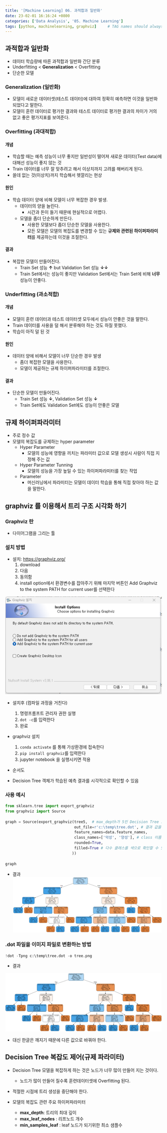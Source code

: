 ```yaml
---
title: '[Machine Learning] 06. 과적합과 일반화'
date: 23-02-01 16:16:24 +0800
categories: ['Data Analysis', '05. Machine Learning']
tags: [python, machinelearning, graphviz]     # TAG names should always be lowercase
---
```


## 과적합과 일반화

- 데이터 학습량에 따른 과적합과 일반화 간단 분류
- Underfitting < **Generalization** < Overfitting
- 단순한 모델

### **Generalization (일반화)**
- 모델이 새로운 데이터셋(테스트 데이터)에 대하여 정확히 예측하면 이것을 일반화 되었다고 말한다.
- 모델이 훈련 데이터로 평가한 결과와 테스트 데이터로 평가한 결과의 차이가 거의 없고 좋은 평가지표를 보여준다.

### **Overfitting (과대적합)**
#### 개념
- 학습할 때는 예측 성능이 너무 좋지만 일반성이 떨어져 새로운 데이터(Test data)에 대해선 성능이 좋지 않는 것
- Train 데이터를 너무 잘 맞추려고 해서 이상치까지 고려를 해버리게 된다.
- 쓸데 없는 것(이상치)까지 학습해서 헷깔리는 현상
#### 원인
- 학습 데이터 양에 비해 모델이 너무 복잡한 경우 발생.
    - 데이터의 양을 늘린다. 
        - 시간과 돈이 들기 때문에 현실적으로 어렵다.
    - 모델을 좀더 단순하게 만든다.
        - 사용한 모델보다 좀더 단순한 모델을 사용한다.
        - 모든 모델은 모델의 복잡도를 변경할 수 있는 **규제와 관련된 하이퍼파라미터**를 제공하는데 이것을 조절한다.
#### 결과
- 복잡한 모델이 만들어진다.
    - Train Set 성능 **&uarr;**  but  Validation Set 성능 **&darr;&darr;**
    - Train Set에서는 성능이 좋지만 Validation Set에서는 Train Set에 비해 **너무** 성능이 안좋다.
    
### **Underfitting (과소적합)**
#### 개념
- 모델이 훈련 데이터과 테스트 데이터셋 모두에서 성능이 안좋은 것을 말한다.
- Train 데이터를 사용을 덜 해서 분류해야 하는 것도 하질 못했다.
- 학습이 아직 덜 된 것
#### 원인
- 데이터 양에 비해서 모델이 너무 단순한 경우 발생
    - 좀더 복잡한 모델을 사용한다.
    - 모델이 제공하는 규제 하이퍼파라미터를 조절한다.
#### 결과
- 단순한 모델이 만들어진다.
    - Train Set 성능 **&darr;**, Validation Set 성능 **&darr;**
    - Train Set에도 Validation Set에도 성능이 안좋은 모델

## 규제 하이퍼파라미터
- 주로 정수 값
- 모델의 복잡도를 규제하는 hyper parameter
    - Hyper Parameter
        - 모델의 성능에 영향을 끼치는 파라미터 값으로 모델 생성시 사람이 직접 지정해 주는 값
    - Hyper Parameter Tunning
        - 모델의 성능을 가장 높일 수 있는 하이퍼파라미터를 찾는 작업
    - Parameter
        - 머신러닝에서 파라미터는 모델이 데이터 학습을 통해 직접 찾아야 하는 값을 말한다.

## graphviz 를 이용해서 트리 구조 시각화 하기
### Graphviz 란
- 다이어그램을 그리는 툴
### 설치 방법
- 설치: <https://graphviz.org/>  
	1. download
	2. 다음
	3. 동의함
	4. install option에서 환경변수를 잡아주기 위해 마지막 버튼인 Add Graphviz to the system PATH for current user를 선택한다

![graphviz](../../../assets/img/playdata/05_machine_learning/06-01.png)

- 설치후 (컴파일 과정을 거친다)
	1.  명령프롬프트 관리자 권한 실행
	2.  `dot -c`를 입력한다
	3. 완료

- graphviz 설치
	1. `conda activate` 를 통해 가상환경에 접속한다
	2. `pip install graphviz`를 입력한다
	3. jupyter notebook 을 실행시키면 적용
- 순서도
- Decision Tree 객체가 학습된 예측 결과를 시각적으로 확인할 수 있음

### 사용 예시

```python
from sklearn.tree import export_graphviz
from graphviz import Source

graph = Source(export_graphviz(tree5,  # max_depth가 5인 Decision Tree 모델
                               out_file=r'c:\temp\tree.dot', # 결과 값을 .dot 타입으로 저장
                               feature_names=data.feature_names,
                               class_names=['악성', '양성'], # class 이름
                               rounded=True,
                               filled=True # 다수 클래스를 색으로 확인할 수 있도록 색을 채운다. 색이 진하면 그 색이 차지하는 비율이 높은 것을 의미
                              ))

graph
```

- 결과
![graphvizex](../../../assets/img/playdata/05_machine_learning/06-02.png)

### .dot 파일을 이미지 파일로 변환하는 방법

``` python
!dot -Tpng c:\temp\tree.dot -o tree.png
```

- 결과

![graphvizex2](../../../assets/img/playdata/05_machine_learning/06-03.png)

- 대신 한글은 깨지기 때문에 다른 값으로 바꿔야 한다.

## Decision Tree 복잡도 제어(규제 파라미터)
- Decision Tree 모델을 복잡하게 하는 것은 노드가 너무 많이 만들어 지는 것이다. 
    - 노드가 많이 만들어 질수록 훈련데이터셋에 Overfitting 된다.
- 적절한 시점에 트리 생성을 중단해야 한다.

- 모델의 복잡도 관련 주요 하이퍼파라미터
    - **max_depth**: 트리의 최대 깊이
    - **max_leaf_nodes** : 리프노드 개수
    - **min_samples_leaf** : leaf 노드가 되기위한 최소 샘플수 